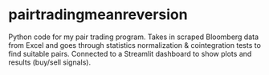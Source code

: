 # pairtradingmeanreversion
Python code for my pair trading program.  Takes in scraped Bloomberg data from Excel and goes through statistics normalization &amp; cointegration tests to find suitable pairs.  Connected to a Streamlit dashboard to show plots and results (buy/sell signals).

